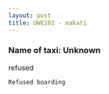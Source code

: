 ```yaml
---
layout: post
title: UWE202 - makati
---
```


### Name of taxi: Unknown

refused

```Refused boarding```
